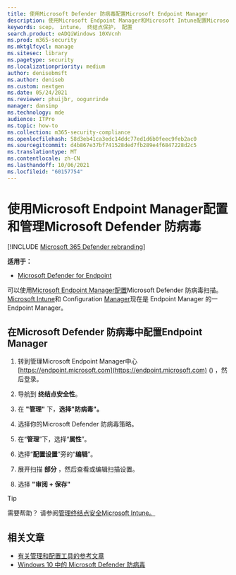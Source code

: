 ```yaml
---
title: 使用Microsoft Defender 防病毒配置Microsoft Endpoint Manager
description: 使用Microsoft Endpoint Manager和Microsoft Intune配置Microsoft Defender 防病毒Endpoint Protection
keywords: scep， intune， 终结点保护， 配置
search.product: eADQiWindows 10XVcnh
ms.prod: m365-security
ms.mktglfcycl: manage
ms.sitesec: library
ms.pagetype: security
ms.localizationpriority: medium
author: denisebmsft
ms.author: deniseb
ms.custom: nextgen
ms.date: 05/24/2021
ms.reviewer: phuijbr, oogunrinde
manager: dansimp
ms.technology: mde
audience: ITPro
ms.topic: how-to
ms.collection: m365-security-compliance
ms.openlocfilehash: 58d3eb41ca3edc14ddc77ed1d6b0feec9feb2ac0
ms.sourcegitcommit: d4b867e37bf741528ded7fb289e4f6847228d2c5
ms.translationtype: MT
ms.contentlocale: zh-CN
ms.lasthandoff: 10/06/2021
ms.locfileid: "60157754"
---
```

# <a name="use-microsoft-endpoint-manager-to-configure-and-manage-microsoft-defender-antivirus"></a>使用Microsoft Endpoint Manager配置和管理Microsoft Defender 防病毒

[!INCLUDE [Microsoft 365 Defender rebranding](../../includes/microsoft-defender.md)]


**适用于：**

- [Microsoft Defender for Endpoint](/microsoft-365/security/defender-endpoint/)

可以使用[Microsoft Endpoint Manager配置](/mem/endpoint-manager-overview)Microsoft Defender 防病毒扫描。 [Microsoft Intune](/mem/intune/fundamentals/what-is-intune)和 Configuration [Manager](/mem/configmgr/core/understand/introduction)现在是 Endpoint Manager 的一Endpoint Manager。

## <a name="configure-microsoft-defender-antivirus-scans-in-endpoint-manager"></a>在Microsoft Defender 防病毒中配置Endpoint Manager

1. 转到管理Microsoft Endpoint Manager中心 [https://endpoint.microsoft.com](https://endpoint.microsoft.com) () ，然后登录。

2. 导航到 **终结点安全性**。

3. 在 **"管理"** 下，**选择"防病毒"。**

4. 选择你的Microsoft Defender 防病毒策略。

5. 在“**管理**”下，选择“**属性**”。

6. 选择“**配置设置**”旁的“**编辑**”。

7. 展开扫描 **部分** ，然后查看或编辑扫描设置。

8. 选择 **"审阅 + 保存"**

> [!TIP]
> 需要帮助？ 请参阅[管理终结点安全Microsoft Intune。](/mem/intune/protect/endpoint-security)

## <a name="related-articles"></a>相关文章

- [有关管理和配置工具的参考文章](configuration-management-reference-microsoft-defender-antivirus.md)
- [Windows 10 中的 Microsoft Defender 防病毒](microsoft-defender-antivirus-in-windows-10.md)
